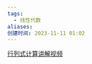 ```yaml
---
tags:
  - 线性代数
aliases: 
创建时间: 2023-11-11 01:02
---
```

[行列式计算讲解视频](https://www.bilibili.com/video/BV1Ey4y147xn?t=11.8)